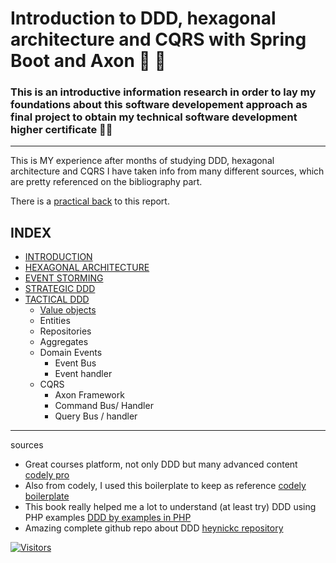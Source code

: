 # Introduction to DDD, hexagonal architecture and CQRS with Spring Boot and Axon  👶 📖

### This is an introductive information research in order to lay my foundations about this software developement approach as final project to obtain my technical software development higher certificate 👨‍🎓
-----
This is MY experience after months of studying DDD, hexagonal architecture and CQRS
I have taken info from many different sources, which are pretty referenced on the bibliography part.

There is a [practical back](https://github.com/jmiquis/TFG-DDD-demo) to this report. 


INDEX
-----


- [INTRODUCTION](https://jmiquis.github.io/TFG-DDD-Theoretical/introduction)
- [HEXAGONAL ARCHITECTURE](https://jmiquis.github.io/TFG-DDD-Theoretical/hexagonal-architecture)
- [EVENT STORMING](https://jmiquis.github.io/TFG-DDD-Theoretical/event-storm)
- [STRATEGIC DDD](https://jmiquis.github.io/TFG-DDD-Theoretical/strategic-DDD)
- [TACTICAL DDD](https://jmiquis.github.io/TFG-DDD-Theoretical/tactical-DDD)
    - [Value objects](https://jmiquis.github.io/TFG-DDD-Theoretical/value-objects-DDD)
    - Entities
    - Repositories
    - Aggregates
    - Domain Events
      - Event Bus
      - Event handler
    - CQRS
      - Axon Framework
      - Command Bus/ Handler
      - Query Bus / handler    

-----

sources

- Great courses platform, not only DDD but many advanced content [codely pro](https://codely.com/)
- Also from codely, I used this boilerplate to keep as reference [codely boilerplate](https://github.com/CodelyTV/java-ddd-skeleton)
- This book really helped me a lot to understand (at least try) DDD using PHP examples [DDD by examples in PHP](https://www.amazon.es/Domain-Driven-Design-PHP-Carlos-Buenosvinos/dp/1787284948)
- Amazing complete github repo about DDD [heynickc repository](https://github.com/heynickc/awesome-ddd)

[![Visitors](https://api.visitorbadge.io/api/visitors?path=https%3A%2F%2Fgithub.com%2Fjmiquis%2FTFG-Theoretical&countColor=%23263759)](https://visitorbadge.io/status?path=https%3A%2F%2Fgithub.com%2Fjmiquis%2FTFG-Theoretical)
